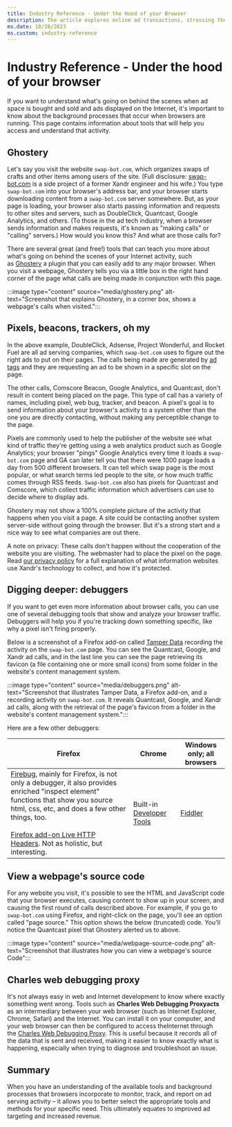 ```yaml
---
title: Industry Reference - Under the Hood of your Browser
description: The article explores online ad transactions, stressing the importance of understanding browser background operations. It provides tools and information for easier access and comprehension.
ms.date: 10/28/2023
ms.custom: industry-reference
---
```


# Industry Reference - Under the hood of your browser

If you want to understand what's going on behind the scenes when ad space is bought and sold and ads displayed on the Internet, it's important to know about the background processes that occur when browsers are running. This page contains information about tools that will help you access and understand that activity.

## Ghostery

Let's say you visit the website `swap-bot.com`, which organizes swaps of crafts and other items among users of the site. (Full disclosure: [swap-bot.com](http://swap-bot.com) is a side project of a former Xandr engineer and his wife.) You type `swap-bot.com` into your browser's address bar, and your browser starts downloading content from a `swap-bot.com` server somewhere. But, as your page is loading, your browser also starts passing information and requests to other sites and servers, such as DoubleClick, Quantcast, Google Analytics, and others. (To those in the ad tech industry, when a browser sends information and makes requests, it's known as
"making calls" or "calling" servers.) How would you know this? And what are those calls for?

There are several great (and free!) tools that can teach you more about what's going on behind the scenes of your Internet activity, such as [Ghostery](http://www.ghostery.com) a plugin that you can easily add to any
major browser. When you visit a webpage, Ghostery tells you via a little box in the right hand corner of the page what calls are being made in conjunction with this page.

:::image type="content" source="media/ghostery.png" alt-text="Screenshot that explains Ghostery, in a corner box, shows a webpage's calls when visited.":::

## Pixels, beacons, trackers, oh my

In the above example, DoubleClick, Adsense, Project Wonderful, and Rocket Fuel are all ad serving companies, which `swap-bot.com` uses to figure out the right ads to put on their pages. The calls being made are
generated by [ad tags](ad-tags.md) and they are requesting an ad to be shown in a specific slot on the page.

The other calls, Comscore Beacon, Google Analytics, and Quantcast, don't result in content being placed on the page. This type of call has a variety of names, including pixel, web bug, tracker, and beacon. A
pixel's goal is to send information about your browser's activity to a system other than the one you are directly contacting, without making any perceptible change to the page.

Pixels are commonly used to help the publisher of the website see what kind of traffic they're getting using a web analytics product such as Google Analytics; your browser "pings" Google Analytics every time it
loads a `swap-bot.com` page and GA can later tell you that there were 1000 page loads a day from 500 different browsers. It can tell which swap page is the most popular, or what search terms led people to the site,
or how much traffic comes through RSS feeds. `Swap-bot.com` also has pixels for Quantcast and Comscore, which collect traffic information which advertisers can use to decide where to display ads.

Ghostery may not show a 100% complete picture of the activity that happens when you visit a page. A site could be contacting another system server-side without going through the browser. But it's a strong start
and a nice way to see what companies are out there.

A note on privacy: These calls don't happen without the cooperation of the website you are visiting. The webmaster had to place the pixel on the page. Read [our privacy policy](https://www.xandr.com/privacy/platform-privacy-policy/) for a full explanation of what information websites use
Xandr's technology to collect, and how it's protected.

## Digging deeper: debuggers

If you want to get even more information about browser calls, you can use one of several debugging tools that show and analyze your browser traffic. Debuggers will help you if you're tracking down something
specific, like why a pixel isn't firing properly.

Below is a screenshot of a Firefox add-on called [Tamper Data](https://addons.mozilla.org/en-US/firefox/addon/tamper-data/) recording the activity on the `swap-bot.com` page. You can see the Quantcast, Google, and
Xandr ad calls, and in the last line you can see the page retrieving its favicon (a file containing one or more small icons) from some folder in the website's content management system.

:::image type="content" source="media/debuggers.png" alt-text="Screenshot that illustrates Tamper Data, a Firefox add-on, and a recording activity on `swap-bot.com`. It reveals Quantcast, Google, and Xandr ad calls, along with the retrieval of the page's favicon from a folder in the website's content management system.":::

Here are a few other debuggers:

| Firefox | Chrome | Windows only; all browsers |
|--|--|--|
| [Firebug](https://getfirebug.com/), mainly for Firefox, is not only a debugger, it also provides enriched "inspect element" functions that show you source html, css, etc, and does a few other things, too.<br><br>[Firefox add-on Live HTTP Headers](https://addons.mozilla.org/en-US/firefox/addon/live-http-headers/). Not as holistic, but interesting. | Built-in [Developer Tools](http://code.google.com/chrome/devtools/docs/overview.html) | [Fiddler](https://www.telerik.com/download/fiddler) |

## View a webpage's source code

For any website you visit, it's possible to see the HTML and JavaScript code that your browser executes, causing content to show up in your screen, and causing the first round of calls described above. For
example, if you go to `swap-bot.com` using Firefox, and right-click on the page, you'll see an option called "page source." This option shows the below (truncated) code. You'll notice the Quantcast pixel that Ghostery
alerted us to above.

:::image type="content" source="media/webpage-source-code.png" alt-text="Screenshot that illustrates how you can view a webpage's source Code":::

## Charles web debugging proxy

It's not always easy in web and Internet development to know where exactly something went wrong. Tools such as **Charles Web Debugging Proxyacts** as an intermediary between your web browser (such as Internet
Explorer, Chrome, Safari) and the Internet. You can install it on your computer, and your web browser can then be configured to access theInternet through the [Charles Web Debugging Proxy](http://www.charlesproxy.com). This is useful because it records all of the data that is sent and received, making it easier to know exactly what is happening, especially when trying to diagnose and troubleshoot an issue.

## Summary

When you have an understanding of the available tools and background processes that browsers incorporate to monitor, track, and report on ad serving activity – it allows you to better select the appropriate tools
and methods for your specific need. This ultimately equates to improved ad targeting and increased revenue.

